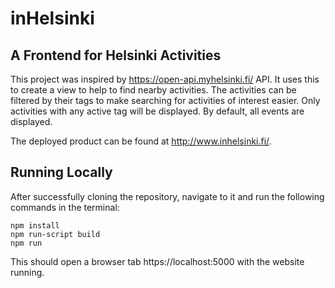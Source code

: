 # inHelsinki

## A Frontend for Helsinki Activities

This project was inspired by https://open-api.myhelsinki.fi/ API. It uses this to create a view to help to find nearby activities. The activities can be filtered by their tags to make searching for activities of interest easier. Only activities with any active tag will be displayed. By default, all events are displayed.


The deployed product can be found at http://www.inhelsinki.fi/. 

## Running Locally

After successfully cloning the repository, navigate to it and run the following commands in the terminal:

```
npm install
npm run-script build
npm run
```

This should open a browser tab https://localhost:5000 with the website running.